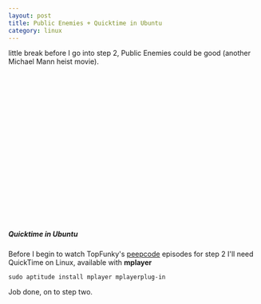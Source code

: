 ```yaml
---
layout: post
title: Public Enemies + Quicktime in Ubuntu
category: linux
---
```


little break before I go into step 2, Public Enemies could be good (another Michael Mann heist movie).

<object width="480" height="295"><param name="movie" value="http://www.youtube.com/v/-BawY4gjAdM&hl=en&fs=1"></param><param name="allowFullScreen" value="true"></param><param name="allowscriptaccess" value="always"></param><embed src="http://www.youtube.com/v/-BawY4gjAdM&hl=en&fs=1" type="application/x-shockwave-flash" allowscriptaccess="always" allowfullscreen="true" width="480" height="295"></embed></object>

##### Quicktime in Ubuntu

Before I begin to watch TopFunky's [peepcode](http://peepcode.com/) episodes for step 2 I'll need QuickTime on Linux, available with **mplayer**

    sudo aptitude install mplayer mplayerplug-in

Job done, on to step two.

